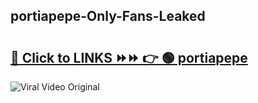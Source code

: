 
 ## portiapepe-Only-Fans-Leaked

# <h2><a href="https://clipsfans.com/portiapepe&ref=git">🔗 Click to LINKS ⏩⏩ 👉 🟢 portiapepe </a></h2>

<a href="https://clipsfans.com/portiapepe&ref=git" rel="nofollow" data-target="animated-image.originalLink"><img src="https://i.ibb.co.com/xMMVF88/686577567.gif" alt="Viral Video Original" style="max-width: 100%; display: inline-block;" data-target="animated-image.originalImage"></a>
